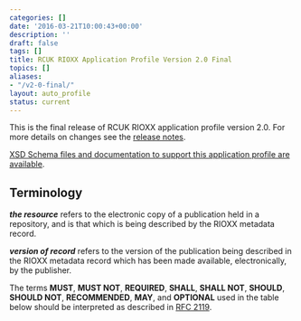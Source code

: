 ```yaml
---
categories: []
date: '2016-03-21T10:00:43+00:00'
description: ''
draft: false
tags: []
title: RCUK RIOXX Application Profile Version 2.0 Final
topics: []
aliases:
- "/v2-0-final/"
layout: auto_profile
status: current
---
```


This is the final release of RCUK RIOXX application profile version 2.0. For more details on changes see the [release notes](/release_notes/).

[XSD Schema files and documentation to support this application profile are available](/schema/v2.0/rioxx/).

## Terminology

***the resource*** refers to the electronic copy of a publication held in a repository, and is that which is being described by the RIOXX metadata record.

***version of record*** refers to the version of the publication being described in the RIOXX metadata record which has been made available, electronically, by the publisher.

The terms **MUST**, **MUST NOT**, **REQUIRED**, **SHALL**, **SHALL NOT**, **SHOULD**, **SHOULD NOT**, **RECOMMENDED**, **MAY**, and **OPTIONAL** used in the table below should be interpreted as described in [RFC 2119](http://www.ietf.org/rfc/rfc2119.txt).

